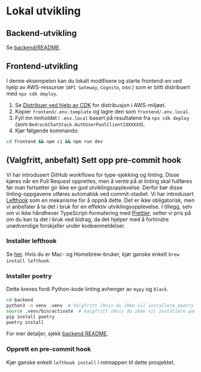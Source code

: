 # Lokal utvikling

## Backend-utvikling

Se [backend/README](../backend/README_nb-NO.md).

## Frontend-utvikling

I denne eksempelen kan du lokalt modifisere og starte frontend-en ved hjelp av AWS-ressurser (`API Gateway`, `Cognito`, osv.) som er blitt distribuert med `npx cdk deploy`.

1. Se [Distribuer ved hjelp av CDK](../README.md#deploy-using-cdk) for distribusjon i AWS-miljøet.
2. Kopier `frontend/.env.template` og lagre den som `frontend/.env.local`.
3. Fyll inn innholdet i `.env.local` basert på resultatene fra `npx cdk deploy` (som `BedrockChatStack.AuthUserPoolClientIdXXXXX`).
4. Kjør følgende kommando:

```zsh
cd frontend && npm ci && npm run dev
```

## (Valgfritt, anbefalt) Sett opp pre-commit hook

Vi har introdusert GitHub workflows for type-sjekking og linting. Disse kjøres når en Pull Request opprettes, men å vente på at linting skal fullføres før man fortsetter gir ikke en god utviklingsopplevelse. Derfor bør disse linting-oppgavene utføres automatisk ved commit-stadiet. Vi har introdusert [Lefthook](https://github.com/evilmartians/lefthook?tab=readme-ov-file#install) som en mekanisme for å oppnå dette. Det er ikke obligatorisk, men vi anbefaler å ta det i bruk for en effektiv utviklingsopplevelse. I tillegg, selv om vi ikke håndhever TypeScript-formatering med [Prettier](https://prettier.io/), setter vi pris på om du kan ta det i bruk ved bidrag, da det hjelper med å forhindre unødvendige forskjeller under kodeanmeldelser.

### Installer lefthook

Se [her](https://github.com/evilmartians/lefthook#install). Hvis du er Mac- og Homebrew-bruker, kjør ganske enkelt `brew install lefthook`.

### Installer poetry

Dette kreves fordi Python-kode linting avhenger av `mypy` og `black`.

```sh
cd backend
python3 -m venv .venv  # Valgfritt (Hvis du ikke vil installere poetry i miljøet ditt)
source .venv/bin/activate  # Valgfritt (Hvis du ikke vil installere poetry i miljøet ditt)
pip install poetry
poetry install
```

For mer detaljer, sjekk [backend README](../backend/README_nb-NO.md).

### Opprett en pre-commit hook

Kjør ganske enkelt `lefthook install` i rotmappen til dette prosjektet.